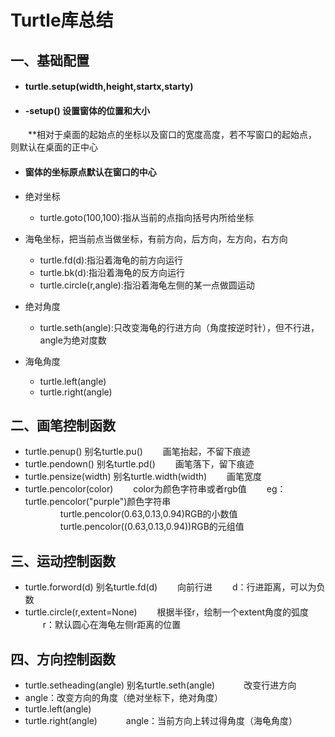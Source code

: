 # Turtle库总结

## 一、基础配置

- #### turtle.setup(width,height,startx,starty)

- #### -setup() 设置窗体的位置和大小
　　**相对于桌面的起始点的坐标以及窗口的宽度高度，若不写窗口的起始点，则默认在桌面的正中心

- #### 窗体的坐标原点默认在窗口的中心

- 绝对坐标
  - turtle.goto(100,100):指从当前的点指向括号内所给坐标
- 海龟坐标，把当前点当做坐标，有前方向，后方向，左方向，右方向
  - turtle.fd(d):指沿着海龟的前方向运行
  - turtle.bk(d):指沿着海龟的反方向运行
  - turtle.circle(r,angle):指沿着海龟左侧的某一点做圆运动
- 绝对角度
  - turtle.seth(angle):只改变海龟的行进方向（角度按逆时针），但不行进，angle为绝对度数
- 海龟角度
  -  turtle.left(angle)
  - turtle.right(angle)

## 二、画笔控制函数

- turtle.penup() 别名turtle.pu()
  　　画笔抬起，不留下痕迹
- turtle.pendown() 别名turtle.pd()
  　　画笔落下，留下痕迹
- turtle.pensize(width) 别名turtle.width(width)
  　　画笔宽度
- turtle.pencolor(color)
  　　color为颜色字符串或者rgb值
  　　eg：turtle.pencolor("purple")颜色字符串
  　　　　turtle.pencolor(0.63,0.13,0.94)RGB的小数值
  　　　　turtle.pencolor((0.63,0.13,0.94))RGB的元组值

## 三、运动控制函数

- turtle.forword(d) 别名turtle.fd(d)
  　　向前行进
  　　d：行进距离，可以为负数
- turtle.circle(r,extent=None)
  　　根据半径r，绘制一个extent角度的弧度
  　　r：默认圆心在海龟左侧r距离的位置

## 四、方向控制函数

- turtle.setheading(angle) 别名turtle.seth(angle)
  　　　改变行进方向
- angle：改变方向的角度（绝对坐标下，绝对角度）
- turtle.left(angle)
- turtle.right(angle)
  　　　angle：当前方向上转过得角度（海龟角度）